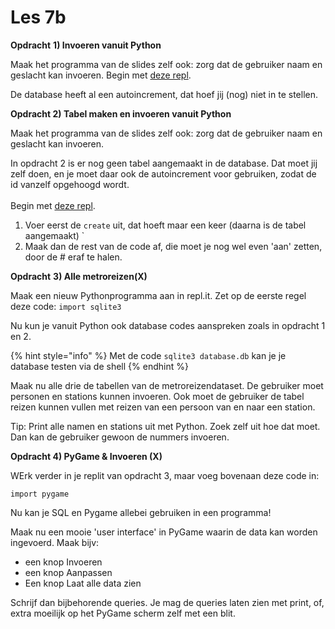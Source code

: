 # Les 7b

**Opdracht** **1) Invoeren vanuit Python**

Maak het programma van de slides zelf ook: zorg dat de gebruiker naam en geslacht kan invoeren. Begin met [deze repl](https://replit.com/@OnnoEbbens/Pidk-K3-M2-L7a-2#main.py).

De database heeft al een autoincrement, dat hoef jij (nog) niet in te stellen.



**Opdracht 2) Tabel maken en invoeren vanuit Python**

Maak het programma van de slides zelf ook: zorg dat de gebruiker naam en geslacht kan invoeren.

In opdracht 2 is er nog geen tabel aangemaakt in de database. Dat moet jij zelf doen, en je moet daar ook de autoincrement voor gebruiken, zodat de id vanzelf opgehoogd wordt.\
\
Begin met [deze repl](https://replit.com/@mevrHermans/Pidk-K3-M2-L7b-2).

1. Voer eerst de `create` uit, dat hoeft maar een keer (daarna is de tabel aangemaakt) \`
2. Maak dan de rest van de code af, die moet je nog wel even 'aan' zetten, door de # eraf te halen.



**Opdracht** **3) Alle metroreizen(X)**

Maak een nieuw Pythonprogramma aan in repl.it. Zet op de eerste regel deze code: `import sqlite3`

Nu kun je vanuit Python ook database codes aanspreken zoals in opdracht 1 en 2.

{% hint style="info" %}
Met de code `sqlite3 database.db` kan je je database testen via de shell
{% endhint %}



Maak nu alle drie de tabellen van de metroreizendataset. De gebruiker moet personen en stations kunnen invoeren. Ook moet de gebruiker de tabel reizen kunnen vullen met reizen van een persoon van en naar een station.

Tip: Print alle namen en stations uit met Python. Zoek zelf uit hoe dat moet. Dan kan de gebruiker gewoon de nummers invoeren.

**Opdracht 4) PyGame & Invoeren (X)**

WErk verder in je replit van opdracht 3, maar voeg bovenaan deze code in:&#x20;

`import pygame`

Nu kan je SQL en Pygame allebei gebruiken in een programma!

Maak nu een mooie 'user interface' in PyGame waarin de data kan worden ingevoerd. Maak bijv:

* een knop Invoeren
* een knop Aanpassen
* Een knop Laat alle data zien

Schrijf dan bijbehorende queries. Je mag de queries laten zien met print, of, extra moeilijk op het PyGame scherm zelf met een blit.



